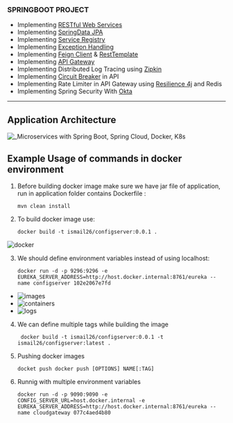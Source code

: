 ### SPRINGBOOT PROJECT

- Implementing [RESTful Web Services](https://spring.io/guides/tutorials/rest/)
- Implementing [SpringData JPA](https://spring.io/projects/spring-data-jpa)
- Implementing [Service Registry](https://spring.io/guides/gs/service-registration-and-discovery/)
- Implementing [Exception Handling](https://spring.io/blog/2013/11/01/exception-handling-in-spring-mvc)
- Implementing [Feign Client](https://cloud.spring.io/spring-cloud-netflix/multi/multi_spring-cloud-feign.html) & [RestTemplate](https://docs.spring.io/spring-android/docs/current/reference/html/rest-template.html)
- Implementing [API Gateway](https://spring.io/projects/spring-cloud-gateway)
- Implementing Distributed Log Tracing using [Zipkin](https://zipkin.io/)
- Implementing [Circuit Breaker](https://resilience4j.readme.io/docs/circuitbreaker) in API
- Implementing Rate Limiter in API Gateway using [Resilience 4j]((https://resilience4j.readme.io/docs/ratelimiter)) and Redis
- Implementing Spring Security With [Okta](https://developer.okta.com/blog/2020/08/14/spring-gateway-patterns)

<hr>

## Application Architecture
![_Microservices with Spring Boot, Spring Cloud, Docker, K8s](https://github.com/isml26/springboot-example/assets/62605922/7da7ac55-6352-42e8-a3e7-ebca5db5776d)


## Example Usage of commands in docker environment

1. Before building docker image make sure we have jar file of application, run in application folder contains Dockerfile :
    ```shell
    mvn clean install
2. To build docker image use:
    ```shell
   docker build -t ismail26/configserver:0.0.1 . 
   
![docker](https://github.com/isml26/springboot-example/assets/62605922/a3174f07-23cd-40b4-a4ac-0c2b7bae1c7c)

3. We should define environment variables instead of using localhost:
    ```shell
    docker run -d -p 9296:9296 -e EUREKA_SERVER_ADDRESS=http://host.docker.internal:8761/eureka --name configserver 102e2067e7fd

* ![images](https://github.com/isml26/springboot-example/assets/62605922/4ebe7434-fd83-4147-a655-d68d195c80ce)
* ![containers](https://github.com/isml26/springboot-example/assets/62605922/b8ec6192-8202-467d-9ca8-3f8c3ccd8dda)
* ![logs](https://github.com/isml26/springboot-example/assets/62605922/3c74d65b-6415-48cc-992a-0d0f9e34aee8)

4. We can define multiple tags while building the image
   ```shell
    docker build -t ismail26/configserver:0.0.1 -t ismail26/configserver:latest .

5. Pushing docker images
   ```shell
   docket push docker push [OPTIONS] NAME[:TAG]

6. Runnig with multiple environment variables
   ```shell
   docker run -d -p 9090:9090 -e CONFIG_SERVER_URL=host.docker.internal -e EUREKA_SERVER_ADDRESS=http://host.docker.internal:8761/eureka --name cloudgateway 077c4aed4b80
